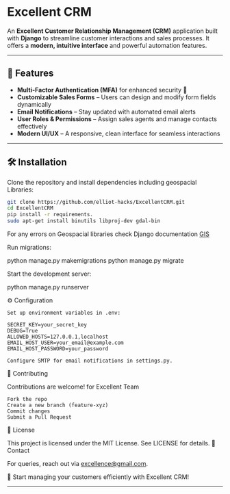 # Excellent CRM

An **Excellent Customer Relationship Management (CRM)** application built with **Django** to streamline customer interactions and sales processes. It offers a **modern, intuitive interface** and powerful automation features.

---

## 🚀 Features

- **Multi-Factor Authentication (MFA)** for enhanced security 🔐  
- **Customizable Sales Forms** – Users can design and modify form fields dynamically  
- **Email Notifications** – Stay updated with automated email alerts  
- **User Roles & Permissions** – Assign sales agents and manage contacts effectively  
- **Modern UI/UX** – A responsive, clean interface for seamless interactions  

---

## 🛠 Installation

Clone the repository and install dependencies including geospacial Libraries:

```bash
git clone https://github.com/elliot-hacks/ExcellentCRM.git
cd ExcellentCRM
pip install -r requirements.
sudo apt-get install binutils libproj-dev gdal-bin
```
For any errors on Geospacial libraries check Django documentation [GIS](https://docs.djangoproject.com/en/5.1/ref/contrib/gis/install/geolibs/)

Run migrations:

python manage.py makemigrations
python manage.py migrate

Start the development server:

python manage.py runserver

⚙️ Configuration

    Set up environment variables in .env:

    SECRET_KEY=your_secret_key
    DEBUG=True
    ALLOWED_HOSTS=127.0.0.1,localhost
    EMAIL_HOST_USER=your_email@example.com
    EMAIL_HOST_PASSWORD=your_password

    Configure SMTP for email notifications in settings.py.


🤝 Contributing

Contributions are welcome! for Excellent Team

    Fork the repo
    Create a new branch (feature-xyz)
    Commit changes
    Submit a Pull Request

📄 License

This project is licensed under the MIT License. See LICENSE for details.
📧 Contact

For queries, reach out via excellence@gmail.com.

🚀 Start managing your customers efficiently with Excellent CRM!


---
